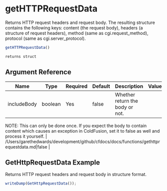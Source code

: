 # getHTTPRequestData

Returns HTTP request headers and request body. The resulting structure contains the following keys:
	 content (the request body),
	 headers (a structure of request headers),
	 method (same as cgi.request_method),
	 protocol (same as cgi.server_protocol).

```javascript
getHTTPRequestData()
```

```javascript
returns struct
```

## Argument Reference

| Name | Type | Required | Default | Description | Values |
| --- | --- | --- | --- | --- | --- |
| includeBody | boolean | Yes | false | Whether return the body or not.

NOTE: This can only be done once.
If you expect the body to contain content which causes an exception in ColdFusion, set it to false as well and process it yourself. | /Users/garethedwards/development/github/cfdocs/docs/functions/gethttprequestdata.md|false |

## GetHttpRequestData Example

Returns HTTP request headers and request body in structure format.

```javascript
writeDump(GetHttpRequestData());
```
